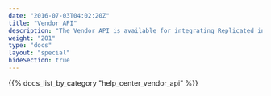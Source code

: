 ```yaml
---
date: "2016-07-03T04:02:20Z"
title: "Vendor API"
description: "The Vendor API is available for integrating Replicated into your business workflows, such as automating your continuous integration pipeline or customer license creation."
weight: "201"
type: "docs"
layout: "special"
hideSection: true
---
```


{{% docs_list_by_category "help_center_vendor_api" %}}